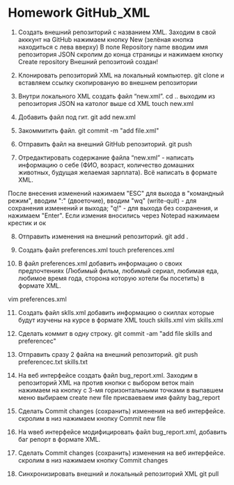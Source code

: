 # Homework GitHub_XML 
1. Создать внешний репозиторий c названием XML.
Заходим в свой акккунт на GitHub нажимаем кнопку New (зелёная кнопка находиться с лева вверху) В поле Repository name вводим имя репозитория JSON скролим до конца страницы и нажимаем кнопку Create repository Внешний репозитоий создан!

2. Клонировать репозиторий XML на локальный компьютер.
git clone и вставляем ссылку скопированую во внешнем репозитории
 
3. Внутри локального XML создать файл “new.xml”.
cd .. выходим из репозитория JSON на католог выше 
cd XML 
touch new.xml
 
4. Добавить файл под гит.
git add new.xml 
 
5. Закоммитить файл.
git commit -m "add file.xml"
 
6. Отправить файл на внешний GitHub репозиторий.
git push
 
7. Отредактировать содержание файла “new.xml” - написать информацию о себе (ФИО, возраст, количество домашних животных, будущая желаемая зарплата). Всё написать в формате XML.

После внесения изменений нажимаем "ESC" для выхода в "командный режим", вводим ":" (двоеточие), вводим "wq" (write-quit) - для сохранения изменений и выхода; "q!" - для выхода без сохранения, и нажимаем "Enter".
Если измения вносились через Notepad нажимаем крестик и ок 

8. Отправить изменения на внешний репозиторий.
git add .

9. Создать файл preferences.xml
touch preferences.xml
 
10. В файл preferences.xml добавить информацию о своих предпочтениях (Любимый фильм, любимый сериал, любимая еда, любимое время года, сторона которую хотели бы посетить) в формате XML.

vim preferences.xml

11. Создать файл sklls.xml добавить информацию о скиллах которые будут изучены на курсе в формате XML
touch skills.xml
vim skills.xml
 
12. Сделать коммит в одну строку.
git commit -am "add file skills and preferencec"
 
13. Отправить сразу 2 файла на внешний репозиторий.
git push preferencec.txt skills.txt
 
14. На веб интерфейсе создать файл bug_report.xml.
Заходим в репозиторий XML на против кнопки с выбором веток main нажимаем на кнопку с 3-мя горизонтальными точками 
в выпавшем меню выбираем create new file 
присваеваем имя файлу bag_report 

15. Сделать Commit changes (сохранить) изменения на веб интерфейсе.
скролим в низ нажимаем кнопку Commit new file

16. На wвеб интерфейсе модифицировать файл bug_report.xml, добавить баг репорт в формате XML.

17. Сделать Commit changes (сохранить) изменения на веб интерфейсе.
скролим в низ нажимаем кнопку Commit changes

18. Синхронизировать внешний и локальный репозиторий XML
git pull
